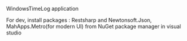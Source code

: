 WindowsTimeLog application

For dev, install packages : Restsharp and Newtonsoft.Json, MahApps.Metro(for modern UI) from NuGet package manager in visual studio
